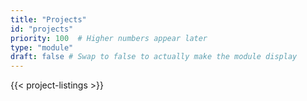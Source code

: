 ```yaml
---
title: "Projects"
id: "projects"
priority: 100  # Higher numbers appear later
type: "module"
draft: false # Swap to false to actually make the module display
---
```


{{< project-listings >}}

